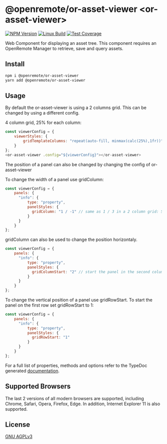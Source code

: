 # @openremote/or-asset-viewer  \<or-asset-viewer\>
[![NPM Version][npm-image]][npm-url]
[![Linux Build][travis-image]][travis-url]
[![Test Coverage][coveralls-image]][coveralls-url]

Web Component for displaying an asset tree. This component requires an OpenRemote Manager to retrieve, save and query assets.

## Install
```bash
npm i @openremote/or-asset-viewer
yarn add @openremote/or-asset-viewer
```

## Usage
By default the or-asset-viewer is using a 2 columns grid. This can be changed by using a different config.

4 column grid, 25% for each column:
```javascript
const viewerConfig = {
    viewerStyles: {
        gridTemplateColumns: "repeat(auto-fill, minmax(calc(25%),1fr))";
    }
};
<or-asset-viewer .config="${viewerConfig}"></or-asset-viewer>
```


The position of a panel can also be changed by changing the config of or-asset-viewer

To change the width of a panel use gridColumn:
```javascript
const viewerConfig = {
    panels: {
      "info": {
          type: "property",
          panelStyles: {
            gridColumn: "1 / -1" // same as 1 / 3 in a 2 column grid: Start on column 1, End on column 3
          }
      }
    }
};
```

gridColumn can also be used to change the position horizontaly.
```javascript
const viewerConfig = {
    panels: {
      "info": {
          type: "property",
          panelStyles: {
            gridColumnStart: "2" // start the panel in the second column
          }
      }
    }
};
```

To change the vertical position of a panel use gridRowStart. To start the panel on the first row set gridRowStart to 1:
```javascript
const viewerConfig = {
    panels: {
      "info": {
          type: "property",
          panelStyles: {
            gridRowStart: "1"
          }
      }
    }
};
```

For a full list of properties, methods and options refer to the TypeDoc generated [documentation]().

## Supported Browsers
The last 2 versions of all modern browsers are supported, including Chrome, Safari, Opera, Firefox, Edge. In addition,
Internet Explorer 11 is also supported.


## License
[GNU AGPLv3](https://www.gnu.org/licenses/agpl-3.0.en.html)

[npm-image]: https://img.shields.io/npm/v/live-xxx.svg
[npm-url]: https://npmjs.org/package/@openremote/or-asset-list
[travis-image]: https://img.shields.io/travis/live-js/live-xxx/master.svg
[travis-url]: https://travis-ci.org/live-js/live-xxx
[coveralls-image]: https://img.shields.io/coveralls/live-js/live-xxx/master.svg
[coveralls-url]: https://coveralls.io/r/live-js/live-xxx?branch=master
